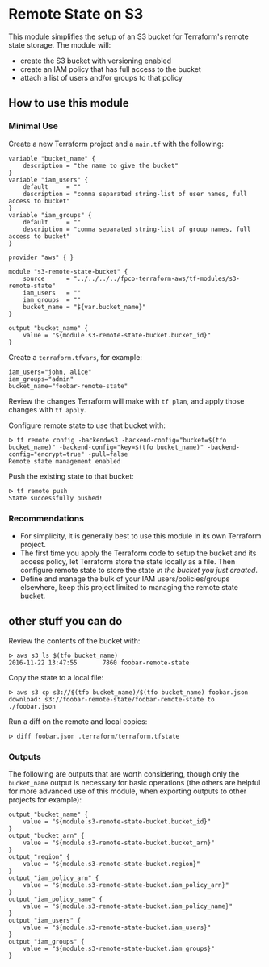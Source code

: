 # Remote State on S3

This module simplifies the setup of an S3 bucket for Terraform's remote state
storage. The module will:

* create the S3 bucket with versioning enabled
* create an IAM policy that has full access to the bucket
* attach a list of users and/or groups to that policy


## How to use this module

### Minimal Use

Create a new Terraform project and a `main.tf` with the following:

```hcl
variable "bucket_name" {
    description = "the name to give the bucket"
}
variable "iam_users" {
    default     = ""
    description = "comma separated string-list of user names, full access to bucket"
}
variable "iam_groups" {
    default     = ""
    description = "comma separated string-list of group names, full access to bucket"
}

provider "aws" { }

module "s3-remote-state-bucket" {
    source      = "../../../../fpco-terraform-aws/tf-modules/s3-remote-state"
    iam_users   = ""
    iam_groups  = ""
    bucket_name = "${var.bucket_name}"
}

output "bucket_name" {
    value = "${module.s3-remote-state-bucket.bucket_id}"
}
```

Create a `terraform.tfvars`, for example:

```hcl
iam_users="john, alice"
iam_groups="admin"
bucket_name="foobar-remote-state"
```

Review the changes Terraform will make with `tf plan`, and apply those changes
with `tf apply`.

Configure remote state to use that bucket with:

```
ᐅ tf remote config -backend=s3 -backend-config="bucket=$(tfo bucket_name)" -backend-config="key=$(tfo bucket_name)" -backend-config="encrypt=true" -pull=false
Remote state management enabled
```

Push the existing state to that bucket:

```
ᐅ tf remote push
State successfully pushed!
```


### Recommendations

* For simplicity, it is generally best to use this module in its own Terraform
  project.
* The first time you apply the Terraform code to setup the bucket and its access
  policy, let Terraform store the state locally as a file. Then configure remote
  state to store the state _in the bucket you just created_.
* Define and manage the bulk of your IAM users/policies/groups elsewhere, keep
  this project limited to managing the remote state bucket.


## other stuff you can do

Review the contents of the bucket with:

```
ᐅ aws s3 ls $(tfo bucket_name)
2016-11-22 13:47:55       7860 foobar-remote-state
```

Copy the state to a local file:

```
ᐅ aws s3 cp s3://$(tfo bucket_name)/$(tfo bucket_name) foobar.json
download: s3://foobar-remote-state/foobar-remote-state to ./foobar.json
```

Run a diff on the remote and local copies:

```
ᐅ diff foobar.json .terraform/terraform.tfstate
```


### Outputs

The following are outputs that are worth considering, though only the
`bucket_name` output is necessary for basic operations (the others are helpful
for more advanced use of this module, when exporting outputs to other projects
for example):

```hcl
output "bucket_name" {
    value = "${module.s3-remote-state-bucket.bucket_id}"
}
output "bucket_arn" {
    value = "${module.s3-remote-state-bucket.bucket_arn}"
}
output "region" {
    value = "${module.s3-remote-state-bucket.region}"
}
output "iam_policy_arn" {
    value = "${module.s3-remote-state-bucket.iam_policy_arn}"
}
output "iam_policy_name" {
    value = "${module.s3-remote-state-bucket.iam_policy_name}"
}
output "iam_users" {
    value = "${module.s3-remote-state-bucket.iam_users}"
}
output "iam_groups" {
    value = "${module.s3-remote-state-bucket.iam_groups}"
}
```

